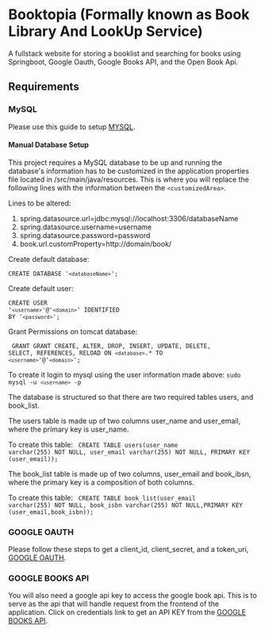 # Booktopia (Formally known as Book Library And LookUp Service)
A fullstack website for storing a booklist and searching for books using Springboot, Google Oauth, Google Books API, and the Open Book Api.
## Requirements

### MySQL
Please use this guide to setup [MYSQL](https://www.digitalocean.com/community/tutorials/how-to-install-mysql-on-ubuntu-22-04).

#### Manual Database Setup
This project requires a MySQL database to be up and running the database's
information has to be customized in the application properties file located in /src/main/java/resources.
This is where you will replace the following lines with the information between the `<customizedArea>`. 

Lines to be altered:
<ol>
  <li>spring.datasource.url=jdbc:mysql://localhost:3306/databaseName</li>
  <li>spring.datasource.username=username</li>
  <li>spring.datasource.password=password</li>
  <li>book.url.customProperty=http://domain/book/</li>
</ol>


Create default database:

<code>CREATE DATABASE '`<databaseName>`';</code>

Create default user:

<code>CREATE USER '`<username>`'@'`<domain>`' IDENTIFIED BY '`<password>`';</code>

Grant Permissions on tomcat database:

<code> GRANT GRANT CREATE, ALTER, DROP, INSERT, UPDATE, DELETE, SELECT, REFERENCES, RELOAD ON `<database>`.* TO `<username>`'@'`<domain>`';</code>

To create it login to mysql using the user information made above: <code>sudo mysql -u `<username>` -p  </code>

The database is structured so that there are two required tables users, and book_list. 

The users table is made up of two columns
user_name and user_email, where the primary key is user_name. 

To create this table: <code> CREATE TABLE users(user_name varchar(255) NOT NULL, user_email varchar(255) NOT NULL, PRIMARY KEY (user_email));</code>

The book_list table is made up of two columns, user_email and book_ibsn, where the primary key is a composition of both columns.

To create this table: <code> CREATE TABLE book_list(user_email varchar(255) NOT NULL, book_isbn varchar(255) NOT NULL,PRIMARY KEY (user_email,book_isbn));</code>


### GOOGLE OAUTH
Please follow these steps to get a client_id, client_secret, and a token_uri, [GOOGLE OAUTH](https://developers.google.com/identity/protocols/oauth2).

### GOOGLE BOOKS API
You will also need a google api key to access the google book api. This is to serve as the api that will handle request from the frontend of the application.
Click on credentials link to get an API KEY from the [GOOGLE BOOKS API](https://developers.google.com/books/docs/v1/using#APIKey).
